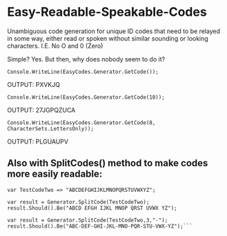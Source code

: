 # Easy-Readable-Speakable-Codes
Unambiguous code generation for unique ID codes that need to be relayed in some way, either read or spoken without similar sounding or looking characters. I.E. No O and 0 (Zero)

Simple? Yes. But then, why does nobody seem to do it?

```Console.WriteLine(EasyCodes.Generator.GetCode());```  

OUTPUT: PXVKJQ
  
  
```Console.WriteLine(EasyCodes.Generator.GetCode(10));```  

OUTPUT: 27JGPQZUCA
    
  
```Console.WriteLine(EasyCodes.Generator.GetCode(8, CharacterSets.LettersOnly));```  

OUTPUT: PLGUAUPV


## Also with SplitCodes() method to make codes more easily readable:  

```  
var TestCodeTwo => "ABCDEFGHIJKLMNOPQRSTUVWXYZ";
        
var result = Generator.SplitCode(TestCodeTwo);
result.Should().Be("ABCD EFGH IJKL MNOP QRST UVWX YZ");

var result = Generator.SplitCode(TestCodeTwo,3,"-");
result.Should().Be("ABC-DEF-GHI-JKL-MNO-PQR-STU-VWX-YZ");```

